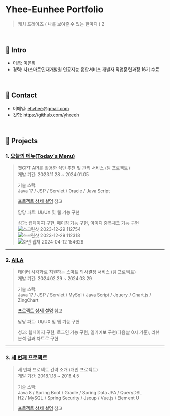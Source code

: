 # Yhee-Eunhee Portfolio
>캐치 프레이즈 ( 나를 보여줄 수 있는 한마디 )
2
</br>

## :pushpin: Intro
- 이름: 이은희
- 경력: 사)스마트인재개발원 인공지능 융합서비스 개발자 직업훈련과정 16기 수료

</br>

## :pushpin: Contact
- 이메일: ehyhee@gmail.com
- 깃헙: https://github.com/yheeeh

</br>

## :pushpin: Projects
### 1. [오늘의 메뉴(Today`s Menu)](https://github.com/SMHRD-2021-KDT-AI-16/energizoRePo.git)
>챗GPT API를 활용한 식단 추천 및 관리 서비스 (팀 프로젝트)  
>개발 기간: 2023.11.28 ~ 2024.01.05  
>  
>기술 스택:  
>Java 17 / JSP / Servlet /
>Oracle / Java Script
>  
>[프로젝트 상세 설명](https://github.com/SMHRD-2021-KDT-AI-16/energizoRePo.git) 참고
>
>담당 파트: UI/UX 및 웹 기능 구현
>
>성과: 웹페이지 구현, 페이징 기능 구현, 아이디 중복체크 기능 구현
>![스크린샷 2023-12-29 112754](https://github.com/yheeeh/Yhee-Eunhee/assets/144122046/9918f087-2f33-4863-9409-33ac2b51f91b)   
![스크린샷 2023-12-29 112318](https://github.com/yheeeh/Yhee-Eunhee/assets/144122046/acca2854-0c3a-48d1-8880-8979c7284b7f)   
![화면 캡처 2024-04-12 154629](https://github.com/yheeeh/Yhee-Eunhee/assets/144122046/032dc697-abea-4821-a2c7-f8d2327c8120)


---

### 2. [AILA](https://github.com/SMHRD-2021-KDT-AI-16/AILA-Repo.git)
>데이터 시각화로 지원하는 스마트 의사결정 서비스 (팀 프로젝트)  
>개발 기간: 2024.02.29 ~ 2024.03.29  
>  
>기술 스택:  
>Java 17 / JSP / Servlet /
>MySql / Java Script / Jquery / Chart.js / ZingChart
>  
>[프로젝트 상세 설명](https://github.com/SMHRD-2021-KDT-AI-16/AILA-Repo.git) 참고
>
>담당 파트: UI/UX 및 웹 기능 구현
>
>성과: 웹페이지 구현, 로그인 기능 구현, 일기예보 구현(다음날 0시 기준), 리뷰 분석 결과 차트로 구현

---

### 3. [세 번째 프로젝트](https://github.com/JungHyung2/gitio.io)
>세 번째 프로젝트 간략 소개  (개인 프로젝트)  
>개발 기간: 2018.1.18 ~ 2018.4.5  
>  
>기술 스택:  
>Java 8 / Spring Boot / Gradle / Spring Data JPA / QueryDSL  
>H2 / MySQL / Spring Security / Jsoup / Vue.js / Element U  
>  
>[프로젝트 상세 설명](https://github.com/JungHyung2/gitio.io) 참고

